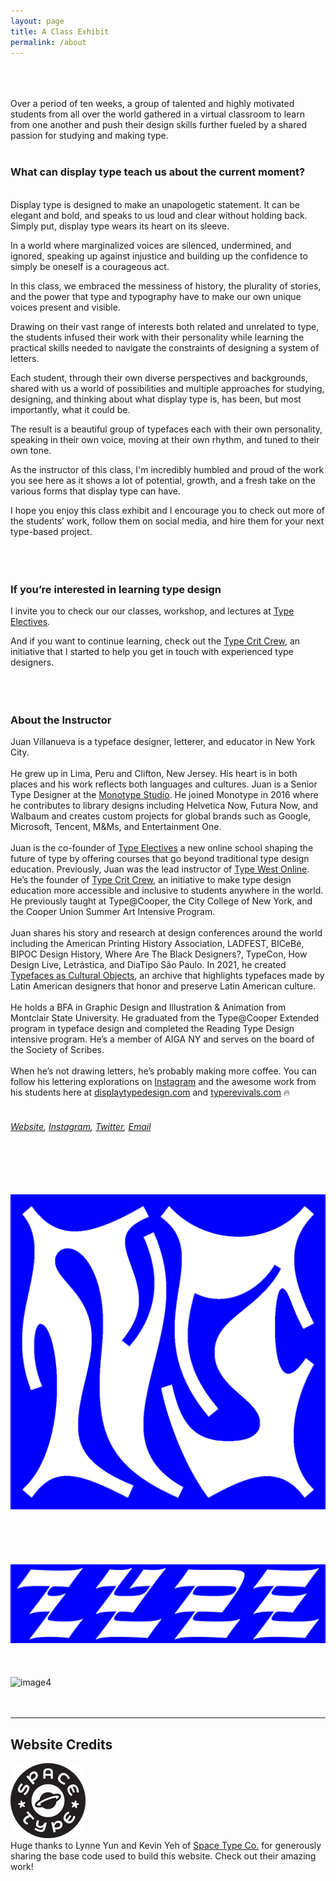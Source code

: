```yaml
---
layout: page
title: A Class Exhibit
permalink: /about
---
```

<br><br><br>
Over a period of ten weeks, a group of talented and highly motivated students from all over the world gathered in a virtual classroom to learn from one another and push their design skills further fueled by a shared passion for studying and making type.
<br><br>
### What can display type teach us about the current moment? ###
<br>
Display type is designed to make an unapologetic statement. It can be elegant and bold, and speaks to us loud and clear without holding back. Simply put, display type wears its heart on its sleeve.
 
In a world where marginalized voices are silenced, undermined, and ignored, speaking up against injustice and building up the confidence to simply be oneself is a courageous act.
 
In this class, we embraced the messiness of history, the plurality of stories, and the power that type and typography have to make our own unique voices present and visible. 
 
Drawing on their vast range of interests both related and unrelated to type, the students infused their work with their personality while learning the practical skills needed to navigate the constraints of designing a system of letters.
 
Each student, through their own diverse perspectives and backgrounds, shared with us a world of possibilities and multiple approaches for studying, designing, and thinking about what display type is, has been, but most importantly, what it could be.
 
The result is a beautiful group of typefaces each with their own personality, speaking in their own voice, moving at their own rhythm, and tuned to their own tone.
 
As the instructor of this class, I'm incredibly humbled and proud of the work you see here as it shows a lot of potential, growth, and a fresh take on the various forms that display type can have.
 
I hope you enjoy this class exhibit and I encourage you to check out more of the students’ work, follow them on social media, and hire them for your next type-based project.
<br><br><br><br>
### If you’re interested in learning type design ###
I invite you to check our our classes, workshop, and lectures at [Type Electives](https://www.typeelectives.com/).


And if you want to continue learning, check out the [Type Crit Crew](https://typecritcrew.com/), an initiative that I started to help you get in touch with experienced type designers.
<br><br><br><br>
### About the Instructor ###
Juan Villanueva is a typeface designer, letterer, and educator in New York City.
<br><br>
He grew up in Lima, Peru and Clifton, New Jersey. His heart is in both places and his work reflects both languages and cultures. Juan is a Senior Type Designer at the [Monotype Studio](https://www.monotype.com/studio/juan-villanueva). He joined Monotype in 2016 where he contributes to library designs including Helvetica Now, Futura Now, and Walbaum and creates custom projects for global brands such as Google, Microsoft, Tencent, M&Ms, and Entertainment One.
<br><br>
Juan is the co-founder of [Type Electives](https://www.typeelectives.com/) a new online school shaping the future of type by offering courses that go beyond traditional type design education. Previously, Juan was the lead instructor of [Type West Online](https://typewest.letterformarchive.org/2022/). He’s the founder of [Type Crit Crew](https://typecritcrew.com/), an initiative to make type design education more accessible and inclusive to students anywhere in the world. He previously taught at Type@Cooper, the City College of New York, and the Cooper Union Summer Art Intensive Program.
<br><br>
Juan shares his story and research at design conferences around the world including the American Printing History Association, LADFEST, BICeBé, BIPOC Design History, Where Are The Black Designers?, TypeCon, How Design Live, Letrástica, and DiaTipo São Paulo. In 2021, he created [Typefaces as Cultural Objects](https://typelatam.com/), an archive that highlights typefaces made by Latin American designers that honor and preserve Latin American culture.
<br><br>
He holds a BFA in Graphic Design and Illustration & Animation from Montclair State University. He graduated from the Type@Cooper Extended program in typeface design and completed the Reading Type Design intensive program. He’s a member of AIGA NY and serves on the board of the Society of Scribes.
<br><br>
When he’s not drawing letters, he’s probably making more coffee. You can follow his lettering explorations on [Instagram](https://www.instagram.com/juan_kafka/) and the awesome work from his students here at [displaytypedesign.com](https://displaytypedesign.com/) and [typerevivals.com](https://typerevivals.com/) 🔥
<br><br>
###### [Website](http://www.juankafka.com/), [Instagram](https://www.instagram.com/juan_kafka/), [Twitter](https://twitter.com/juan_kafka/), <a href = "mailto: jv.kafka@gmail.com">Email</a> ######
<br><br><br><br>
![image2](/assets/img/Juan_Villanueva/02.jpg) <!--- NJ ---> 
<br><br>
<br><br><br><br>
![image3](/assets/img/Juan_Villanueva/03.jpg) <!--- Type ---> 
<br><br><br><br>
![image4](/assets/img/Juan_Villanueva/04.gif) <!--- a-z --->
<br><br><br>


---


## Website Credits ##
![image1](/assets/img/Space_Type/Logo_120.png)
<br>
Huge thanks to Lynne Yun and Kevin Yeh of [Space Type Co.](https://spacetypeco.com/) for generously sharing the base code used to build this website. Check out their amazing work!
<br><br>
